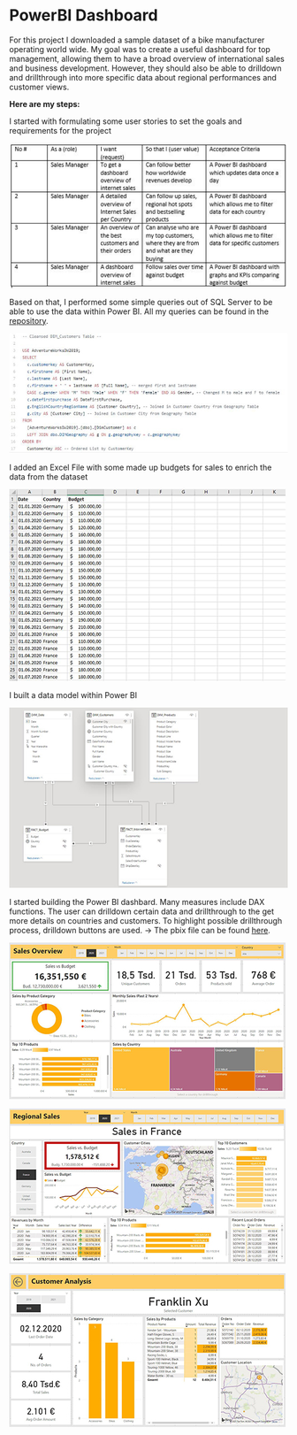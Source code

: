 # PowerBI Dashboard

For this project I downloaded a sample dataset of a bike manufacturer operating world wide. My goal was to create a useful dashboard for top management, allowing them to have a broad overview of international sales and business development. However, they should also be able to drilldown and drillthrough into more specific data about regional performances and customer views.

**Here are my steps:**

I started with formulating some user stories to set the goals and requirements for the project

![](/images/user_stories.JPG)
<br>


Based on that, I performed some simple queries out of SQL Server to be able to use the data within Power BI. All my queries can be found in the [repository](https://github.com/maxemmrich/PowerBI_Dashboard).


![](/images/sql_query.JPG)
<br>


I added an Excel File with some made up budgets for sales to enrich the data from the dataset


![](/images/sales_budgets.JPG)
<br>


I built a data model within Power BI
<br>

![](/images/data_model.JPG)
<br>


I started building the Power BI dashbard. Many measures include DAX functions. The user can drilldown certain data and drillthrough to the get more details on countries and customers. To highlight possible drillthrough process, drilldown buttons are used. -> The pbix file can be found [here](https://github.com/maxemmrich/PowerBI_Dashboard).
<br>

![](/images/DashboardOverview.JPG)
<br>

![](/images/Dashboard_Regional.jpg)
<br>

![](/images/Dashboard_Customer.jpg)
